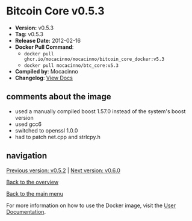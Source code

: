 # Bitcoin Core v0.5.3

- **Version:** v0.5.3
- **Tag:** v0.5.3
- **Release Date:** 2012-02-16
- **Docker Pull Command**:
  - `docker pull ghcr.io/mocacinno/mocacinno/bitcoin_core_docker:v5.3`
  - `docker pull mocacinno/btc_core:v5.3`
- **Compiled by**: Mocacinno
- **Changelog**: [View Docs](https://github.com/bitcoin/bitcoin/tree/v0.5.3/doc)

## comments about the image

- used a manually compiled boost 1.57.0 instead of the system's boost version
- used gcc6
- switched to openssl 1.0.0
- had to patch net.cpp and strlcpy.h

## navigation

[Previous version: v0.5.2](./v5.2.md) | [Next version: v0.6.0](./v6.0.md)

[Back to the overview](./Readme.md)

[Back to the main menu](../Readme.md)

For more information on how to use the Docker image, visit the [User Documentation](../userdocs/Readme.md).

